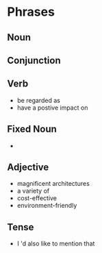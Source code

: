 # Phrases

## Noun


## Conjunction

## Verb

- be regarded as
- have a postive impact on

## Fixed Noun

-

## Adjective

- magnificent architectures
- a variety of
- cost-effective
- environment-friendly

## Tense

- I 'd also like to mention that
